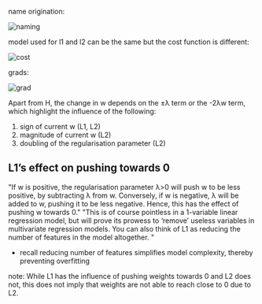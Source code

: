 name origination:

![naming](https://miro.medium.com/max/700/1*44D2AeENsOASBjxWA-XcFw@2x.png)

model used for l1 and l2 can be the same but the cost function is different:

![cost](https://miro.medium.com/max/646/1*1zCcVuEOPi64mjkkF6Uj7w@2x.png)

grads:

![grad](https://i.gyazo.com/7304fba76a27705c21191ae6e2a5756e.png)

Apart from H, the change in w depends on the ±λ term or the -2λw term, which highlight the influence of the following:
1. sign of current w (L1, L2)
2. magnitude of current w (L2)
3. doubling of the regularisation parameter (L2)

##  L1’s effect on pushing towards 0
"If w is positive, the regularisation parameter λ>0 will push w to be less positive, by subtracting λ from w. Conversely, if w is negative, λ will be added to w, pushing it to be less negative. Hence, this has the effect of pushing w towards 0."
"This is of course pointless in a 1-variable linear regression model, but will prove its prowess to ‘remove’ useless variables in multivariate regression models. You can also think of L1 as reducing the number of features in the model altogether. "
  - recall reducing number of features simplifies model complexity, thereby preventing overfitting
  
note: While L1 has the influence of pushing weights towards 0 and L2 does not, this does not imply that weights are not able to reach close to 0 due to L2.

